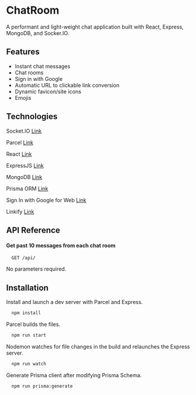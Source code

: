 
# ChatRoom
A performant and light-weight chat application built with React, Express, MongoDB, and Socker.IO.
## Features

- Instant chat messages
- Chat rooms
- Sign in with Google
- Automatic URL to clickable link conversion
- Dynamic favicon/site icons
- Emojis


## Technologies

Socket.IO
[Link](https://socket.io/)

Parcel
[Link](https://parceljs.org/)

React
[Link](https://react.dev/)

ExpressJS
[Link](https://expressjs.com/)

MongoDB
[Link](https://www.mongodb.com/)

Prisma ORM
[Link](https://www.prisma.io/)

Sign In with Google for Web
[Link](https://developers.google.com/identity/gsi/web/guides/display-google-one-tap)

Linkify
[Link](https://linkify.js.org/)




## API Reference

#### Get past 10 messages from each chat room

```http
  GET /api/
```

No parameters required.


## Installation

Install and launch a dev server with Parcel and Express.

```bash
  npm install
```
    
Parcel builds the files.

```bash
  npm run start
```

Nodemon watches for file changes in the build and relaunches the Express server.

```bash
  npm run watch
```

Generate Prisma client after modifying Prisma Schema.

```bash
  npm run prisma:generate
```
